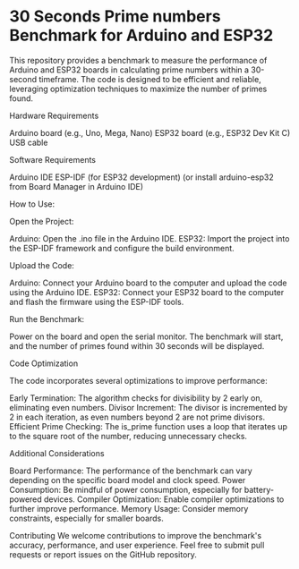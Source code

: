 # 30 Seconds Prime numbers Benchmark for Arduino and ESP32

This repository provides a benchmark to measure the performance of Arduino and ESP32 boards in calculating prime numbers within a 30-second timeframe. The code is designed to be efficient and reliable, leveraging optimization techniques to maximize the number of primes found.

Hardware Requirements

Arduino board (e.g., Uno, Mega, Nano)
ESP32 board (e.g., ESP32 Dev Kit C)
USB cable

Software Requirements

Arduino IDE
ESP-IDF (for ESP32 development) (or install arduino-esp32 from Board Manager in Arduino IDE)


How to Use:


Open the Project:

Arduino: Open the .ino file in the Arduino IDE.
ESP32: Import the project into the ESP-IDF framework and configure the build environment.

Upload the Code:

Arduino: Connect your Arduino board to the computer and upload the code using the Arduino IDE.
ESP32: Connect your ESP32 board to the computer and flash the firmware using the ESP-IDF tools.

Run the Benchmark:

Power on the board and open the serial monitor.
The benchmark will start, and the number of primes found within 30 seconds will be displayed.

Code Optimization

The code incorporates several optimizations to improve performance:

Early Termination: The algorithm checks for divisibility by 2 early on, eliminating even numbers.
Divisor Increment: The divisor is incremented by 2 in each iteration, as even numbers beyond 2 are not prime divisors.
Efficient Prime Checking: The is_prime function uses a loop that iterates up to the square root of the number, reducing unnecessary checks.

Additional Considerations

Board Performance: The performance of the benchmark can vary depending on the specific board model and clock speed.
Power Consumption: Be mindful of power consumption, especially for battery-powered devices.
Compiler Optimization: Enable compiler optimizations to further improve performance.
Memory Usage: Consider memory constraints, especially for smaller boards.

Contributing
We welcome contributions to improve the benchmark's accuracy, performance, and user experience. Feel free to submit pull requests or report issues on the GitHub repository.
